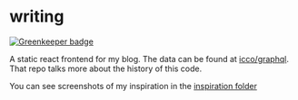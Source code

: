 # writing

[![Greenkeeper badge](https://badges.greenkeeper.io/icco/writing.svg)](https://greenkeeper.io/)

A static react frontend for my blog. The data can be found at [icco/graphql](https://github.com/icco/graphql). That repo talks more about the history of this code.

You can see screenshots of my inspiration in the [inspiration folder](https://github.com/icco/writing/tree/master/inspiration)
